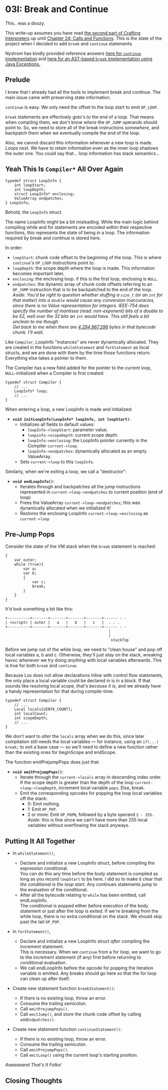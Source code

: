 # 03I: Break and Continue

This.. was a doozy.

This write-up assumes you have read [the second part of Crafting Interpreters](https://craftinginterpreters.com/a-bytecode-virtual-machine.html) up until [Chapter 24: Calls and Functions](https://craftinginterpreters.com/calls-and-functions.html#call-frames). This is the state of the project when I decided to add `break` and `continue` statements.

Nystrom has kindly provided reference answers [here for `continue` implementation](https://github.com/munificent/craftinginterpreters/blob/master/note/answers/chapter23_jumping/2.md) and [here for an AST-based `break` implementation using Java Exceptions.](https://github.com/munificent/craftinginterpreters/blob/master/note/answers/chapter09_control.md)

## Prelude

I knew that I already had all the tools to implement break and continue. The main issue came with preserving state information.

`continue` is easy. We only need the offset to the loop start to emit `OP_LOOP`.

`break` statements are effectively goto's to the end of a loop. That means when compiling them, we don't know *where* the `OP_JUMP` operands should point to. So, we need to store all of the break instructions *somewhere*, and backpatch them when we eventually compile the end of the loop.

Also, we cannot discard this information whenever a new loop is made. *Loops nest*. We have to retain information even as the inner loop shadows the outer one. You could say that... loop information has stack semantics...

## Yeah This Is `Compiler*` All Over Again

```
typedef struct LoopInfo {
    int loopStart;
    int loopDepth;
    struct LoopInfo* enclosing;
    ValueArray endpatches;
} LoopInfo;
```

Behold, the `LoopInfo` struct.

The name LoopInfo might be a bit misleading. While the main logic behind compiling while and for statements are encoded within their respective functions, this represents the state of being *in* a loop. The information required by break and continue is stored here.

In order:
- `loopStart`: chunk code offset to the beginning of the loop. This is where `continue`'s `OP_LOOP` instructions point to.
- `loopDepth`: the scope depth where the loop is made. This information becomes important later.
- `enclosing`: the enclosing loop. if this is the first loop, enclosing is `NULL`.
- `endpatches`: the dynamic array of chunk code offsets referring to an `OP_JUMP` instruction that is to be backpatched to the end of the loop.  
  *Aside: You'd be right to question whether stuffing a `size_t` (or an `int` for that matter) into a `double` would cause any conversion inaccuracies, since there is no Value representation for integers. IEEE-754 does specify the number of mantissa (read: non-exponent) bits of a double to be 52, well over the 32 bits an `int` would have. This still feels a bit unclean to me though.*  
  *Get back to me when there are [4,294,967,296](https://cplusplus.com/reference/cstdint/) bytes in that bytecode chunk. I'll wait.*

Like `Compiler`, LoopInfo "instances" are never dynamically allocated. They are created in the functions `whileStatement` and `forStatement` as local structs, and we are done with them by the time those functions return. Everything else takes a pointer to them.

The Compiler has a new field added for the pointer to the current loop, `NULL`-initialized when a Compiler is first created:

```
typedef struct Compiler {
    // ...
    LoopInfo* loop;
    // ...
}
```

When entering a loop, a new LoopInfo is made and initialized:

- **`void initLoopInfo(LoopInfo* loopInfo, int loopStart)`**:
  - Initializes all fields to default values:
    - `loopInfo->loopStart`: parameter value.
    - `loopinfo->scopeDepth`: current scope depth.
    - `loopInfo->enclosing`: the LoopInfo pointer currently in the Compiler `current->loop`.
    - `loopInfo->endpatches`: dynamically allocated as an empty ValueArray.
  - Sets `current->loop` to this `loopInfo`.

Similarly, when we're exiting a loop, we call a "destructor":

- **`void endLoopInfo()`**:
  - Iterates through and backpatches all the jump instructions represented in `current->loop->endpatches` to current position (end of loop)
  - Frees the ValueArray `current->loop->endpatches`; this was dynamically allocated when we initialized it!
  - Restores the enclosing LoopInfo `current->loop->enclosing` as `current->loop`

## Pre-Jump Pops

Consider the state of the VM stack when the `break` statement is reached:

```
{
    var outer;
    while (true){
        var a;
        var b;
        {
            var c;
            break;
        }
    }
}
```

It'd look something a bit like this:

```
+----------+-------+-------+-------+-------+------ - -
| <script> | outer |   a   |   b   |   c   |  . . .  
+----------+-------+-------+-------+-------+------ - -
                                              |
                                              |
                                               stackTop
```

Before we jump out of the while loop, we need to "clean house" and pop off local variables a, b and c. Otherwise, they'll just *stay* on the stack, wreaking havoc whenever we try doing *anything* with local variables afterwards. This is true for both `break` and `continue`.

Because Lox does not allow declarations inline with control flow statements, the only place a local variable could be declared in is in a block. If that sounds like resolving local scope, *that's because it is*, and we already have a handy representation for that during compile-time:

```
typedef struct Compiler {
    // ...
    Local locals[UINT8_COUNT];
    int localCount;
    int scopeDepth;
    // ...
}
```

We don't want to *alter* the `locals` array when we do this, since later compilation still needs the local variables — for instance, using an `if(...) break;` to exit a base case — so we'll need to define a new function rather than the existing ones for beginScope and endScope.

The function emitPrejumpPops does just that:

- **`void emitPrejumpPops()`**:
  - Iterate through the `current->locals` array in descending index order. If the scope depth is greater than the depth of the loop `current->loop->loopDepth`, increment local variable `pops`. Else, break.
  - Emit the corresponding opcodes for popping the loop local variables off the stack:
    - 0: Emit nothing.
    - 1: Emit `OP_POP`.
    - 2 or more: Emit `OP_POPN`, followed by a byte operand `2 - 255`.
      *Aside:* this is fine since we can't have more than 255 local variables without overflowing the stack anyways.

## Putting It All Together

- In `whileStatement()`, 
  - Declare and initialize a new LoopInfo struct, before compiling the expression conditional.  
    You can do this any time before the body statement is compiled as long as you record `loopStart` to be here. I did so to make it clear that *the conditional is the loop start*. Any continues statements jump to the evaluation of the conditional.
  - After all the bytecode relating to `while` has been emitted, call endLoopInfo.  
    The conditional is popped either before execution of the body statement or just after the loop is exited. If we're breaking from the while loop, there is no extra conditional on the stack. We should skip past the tail `OP_POP`.

- In `forStatement()`,
  - Declare and initialize a new LoopInfo struct *after* compiling the increment statement.  
    This is necessary. When we `continue` from a for loop, we want to go to the increment statement (if any) first before returning to conditional evaluation.
  - We call endLoopInfo before the opcode for popping the iteration variable is emitted. Any breaks should go here so that the for loop can clean up after itself.

- Create new statement function `breakStatement()`:
  - If there is no existing loop, throw an error.
  - Consume the trailing semicolon.
  - Call `emitPrejumpPops()`.
  - Call `emitJump()`, and store the chunk code offset by calling `addEndpatches()`.

- Create new statement function `continueStatement()`:
  - If there is no existing loop, throw an error.
  - Consume the trailing semicolon.
  - Call `emitPrejumpPops()`.
  - Call `emitLoop()` using the current loop's starting position.

*Aaaaaaand That's It Folks!*

## Closing Thoughts